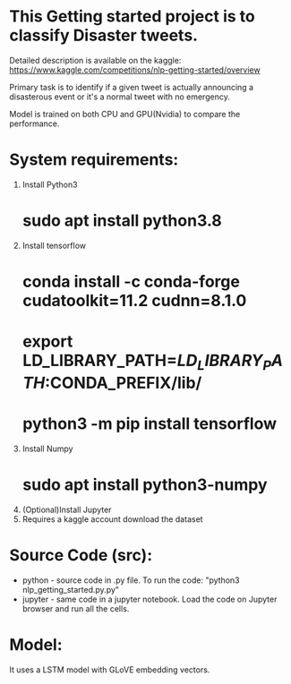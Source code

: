 # This Getting started project is to classify Disaster tweets.

Detailed description is available on the kaggle: https://www.kaggle.com/competitions/nlp-getting-started/overview

Primary task is to identify if a given tweet is actually announcing a disasterous event or it's a normal tweet with no emergency.

Model is trained on both CPU and GPU(Nvidia) to compare the performance.


# System requirements:
1. Install Python3 
   # sudo apt install python3.8
2. Install tensorflow
   # conda install -c conda-forge cudatoolkit=11.2 cudnn=8.1.0
   # export LD_LIBRARY_PATH=$LD_LIBRARY_PATH:$CONDA_PREFIX/lib/
   # python3 -m pip install tensorflow
3. Install Numpy
   # sudo apt install python3-numpy
4. (Optional)Install Jupyter
5. Requires a kaggle account download the dataset

# Source Code (src):
* python - source code in .py file. To run the code: "python3 nlp_getting_started.py.py"
* jupyter - same code in a jupyter notebook. Load the code on Jupyter browser and run all the cells.

# Model:
It uses a LSTM model with GLoVE embedding vectors.
